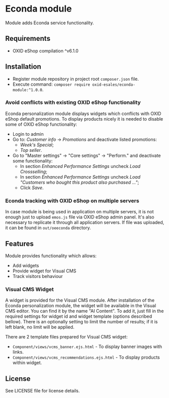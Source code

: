 Econda module
=============

Module adds Econda service functionality.

## Requirements

* OXID eShop compilation ^v6.1.0

## Installation

* Register module repository in project root `composer.json` file.
* Execute command: `composer require oxid-esales/econda-module:^1.0.0`.

### Avoid conflicts with existing OXID eShop functionality

Econda personalization module displays widgets which conflicts with OXID eShop default promotions.
To display products nicely it is needed to disable some of OXID eShop functionality:

* Login to admin
* Go to: *Customer info* -> *Promotions* and deactivate listed promotions:
  * *Week's Special*;
  * *Top seller*.
* Go to "Master settings" -> "Core settings" -> "Perform." and deactivate some functionality:
  * In section *Enhanced Performance Settings* uncheck *Load Crossselling*;
  * In section *Enhanced Performance Settings* uncheck *Load "Customers who bought this product also purchased ..."*;
  * Click *Save*.
  
### Econda tracking with OXID eShop on multiple servers

In case module is being used in application on multiple servers, it is not enough just to upload `emos.js` file via
OXID eShop admin panel. It's also necessary to replicate it through all application servers.
If file was uploaded, it can be found in `out/oeeconda` directory.

## Features

Module provides functionality which allows:
* Add widgets
* Provide widget for Visual CMS
* Track visitors behaviour

### Visual CMS Widget

A widget is provided for the Visual CMS module.
After installation of the Econda personalization module, the widget will be available
in the Visual CMS editor. You can find it by the name "AI Content".
To add it, just fill in the required settings for widget id and widget template (options described bellow).
There is an optionally setting to limit the number of results; if it is left blank,
no limit will be applied.

There are 2 template files prepared for Visual CMS widget:
* `Component/views/vcms_banner.ejs.html` - To display banner images with links.
* `Component/views/vcms_recommendations.ejs.html` - To display products within widget.

## License

See LICENSE file for license details.
